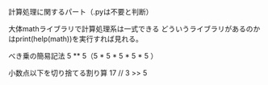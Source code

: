 計算処理に関するパート（.pyは不要と判断）

大体mathライブラリで計算処理系は一式できる
どういうライブラリがあるのかはprint(help(math))を実行すれば見れる。

べき乗の簡易記法
5 ** 5（5 * 5 * 5 * 5 * 5 ）

小数点以下を切り捨てる割り算
17 // 3 >> 5